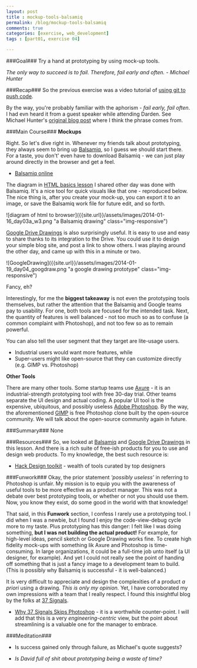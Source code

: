 ```yaml
---
layout: post
title : mockup-tools-balsamiq
permalink: /blog/mockup-tools-balsamiq
comments: true
categories: [exercise, web_development]
tags : [part01, exercise 04]

---
```


###Goal###
Try a hand at prototyping by using mock-up tools.

_The only way to succeed is to fail. Therefore, fail early and often. - Michael Hunter_

###Recap###
So the previous exercise was a video tutorial of [using git to push code](../git-push-pull-supplement).

By the way, you\'re probably familiar with the aphorism - _fail early, fail often_. I had evn heard it from a guest speaker while attending Darden. See Michael Hunter\'s [original blog post](http://blogs.msdn.com/b/micahel/archive/2005/08/17/failfast.aspx) where I think the phrase comes from.

###Main Course###
__Mockups__

Right. So let\'s dive right in. Whenever my friends talk about prototyping, they always seem to bring up [Balsamiq](http://balsamiq.com/), so I guess we should start there. For a taste, you don\'t' even have to download Balsamiq - we can just play around directly in the browser and get a feel.

* [Balsamiq online](http://builds.balsamiq.com/b/mockups-web-demo/)

The diagram in [HTML basics lesson](../html-add-text-images) I shared other day was done with Balsamiq. It\'s a nice tool for quick visuals like that one - reproduced below. The nice thing is, after you create your mock-up, you can export it to an image, or save the Balsamiq work file for future edit, and so forth.

![diagram of html to browser]({{site.url}}/assets/images/2014-01-16_day03a_w3.png "a Balsamiq drawing" class="img-responsive")

[Google Drive Drawings](http://www.google.com/drive/apps.html) is also surprisingly useful. It is easy to use and easy to share thanks to its integration to the Drive. You could use it to design your simple blog site, and post a link to show others. I was playing around the other day, and came up with this in a minute or two.

![GoogleDrawing]({{site.url}}/assets/images/2014-01-19_day04_googdraw.png "a google drawing prototype" class="img-responsive")

Fancy, eh?

Interestingly, for me the __biggest takeaway__ is not even the prototyping tools themselves, but rather the attention that the Balsamiq and Google teams pay to usability. For one, both tools are focused for the intended task. Next, the quantity of features is well balanced - not too much so as to confuse (a common complaint with Photoshop), and not too few so as to remain powerful.

You can also tell the user segment that they target are lite-usage users.

* Industrial users would want more features, while
* Super-users might like open-source that they can customize directly (e.g. GIMP vs. Photoshop)

__Other Tools__

There are many other tools. Some startup teams use [Axure](http://www.axure.com/) - it is an industrial-strength prototyping tool with free 30-day trial. Other teams separate the UI design and actual coding. A popular UI tool is the expensive, ubiquitous, and possibly useless [Adobe Photoshop](http://www.photoshop.com/). By the way, the aforementioned [GIMP](http://www.gimp.org/) is free Photoshop clone built by the open-source community. We will talk about the open-source community again in future.

###Summary###
None

###Resources###
So, we looked at [Balsamiq](http://balsamiq.com/) and [Google Drive Drawings](http://www.google.com/drive/apps.html) in this lesson. And there is a rich suite of free-ish products for you to use and design web products. To my knowledge, the best such resource is:

* [Hack Design toolkit](https://hackdesign.org/toolkit/rapid-prototyping) - wealth of tools curated by top designers

###Funwork###
Okay, the prior statement _'possibly useless'_ in referring to Photoshop is unfair. My mission is to equip you with the awareness of useful tools to be more effective as a product manager. This was not a debate over best prototyping tools, or whether or not you should use them. Now, you know they exist, do some good in the world with that knowledge!

That said, in this __Funwork__ section, I confess I rarely use a prototyping tool. I did when I was a newbie, but I found I enjoy the code-view-debug cycle more to my taste. Plus prototyping has this danger: I felt like I was doing something, __but I was not building the actual product!__ For example, for high-level ideas, pencil sketch or Google Drawing works fine. To create high fidelity mock-ups with something lik Axure and Photoshop is time-consuming. In large organizations, it could be a full-time job unto itself (a UI designer, for example). And yet I could not really see the point of handing off something that is just a fancy image to a development team to build. (This is possibly why Balsamiq is successful - it is well-balanced.)

It is very difficult to appreciate and design the complexities of a product _a priori_ using a drawing. _This is only my opinion._ Yet, I have corroborated my own impressions with a team that I really respect. I found this insightful blog by the folks at [37 Signals](http://37signals.com/).

* [Why 37 Signals Skips Photoshop](http://37signals.com/svn/posts/1061-why-we-skip-photoshop) - it is a worthwhile counter-point. I will add that this is a very _engineering-centric_ view, but the point about streamlining is a valuable one for the manager to embrace.

###Meditation###
* Is success gained only through failure, as Michael\'s quote suggests?

* _Is David full of shit about prototyping being a waste of time?_
